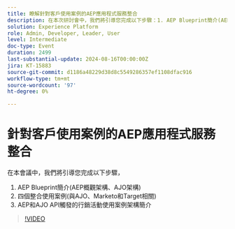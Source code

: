```yaml
---
title: 瞭解針對客戶使用案例的AEP應用程式服務整合
description: 在本次研討會中，我們將引導您完成以下步驟：1. AEP Blueprint簡介(AEP概觀架構、AJO架構)2. 四個整合使用案例(AJO、Marketo和Target相關)3. AEP和AJO API觸發的行銷活動使用案例架構簡介
solution: Experience Platform
role: Admin, Developer, Leader, User
level: Intermediate
doc-type: Event
duration: 2499
last-substantial-update: 2024-08-16T00:00:00Z
jira: KT-15883
source-git-commit: d1186a48229d38d8c5549286357ef1108dfac916
workflow-type: tm+mt
source-wordcount: '97'
ht-degree: 0%

---
```



# 針對客戶使用案例的AEP應用程式服務整合

在本會議中，我們將引導您完成以下步驟，

1. AEP Blueprint簡介(AEP概觀架構、AJO架構)
1. 四個整合使用案例(與AJO、Marketo和Target相關)
1. AEP和AJO API觸發的行銷活動使用案例架構簡介

>[!VIDEO](https://video.tv.adobe.com/v/3432053/?learn=on)
